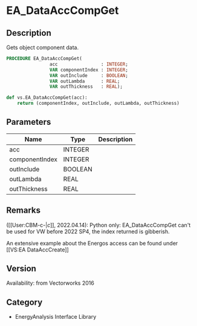 # EA_DataAccCompGet

## Description
Gets object component data.

```pascal
PROCEDURE EA_DataAccCompGet(
				acc                : INTEGER;
				VAR componentIndex : INTEGER;
				VAR outInclude     : BOOLEAN;
				VAR outLambda      : REAL;
				VAR outThickness   : REAL);
```

```python
def vs.EA_DataAccCompGet(acc):
    return (componentIndex, outInclude, outLambda, outThickness)
```

## Parameters
|Name|Type|Description|
|---|---|---|
|acc|INTEGER|   |
|componentIndex|INTEGER|   |
|outInclude|BOOLEAN|   |
|outLambda|REAL|   |
|outThickness|REAL|   |

## Remarks
([[User:CBM-c-|_c_]], 2022.04.14):
Python only: EA_DataAccCompGet can't be used for VW before 2022 SP4, the index returned is gibberish. 

An extensive example about the Energos access can be found under [[VS:EA DataAccCreate]]

## Version
Availability: from Vectorworks 2016

## Category
* EnergyAnalysis Interface Library

